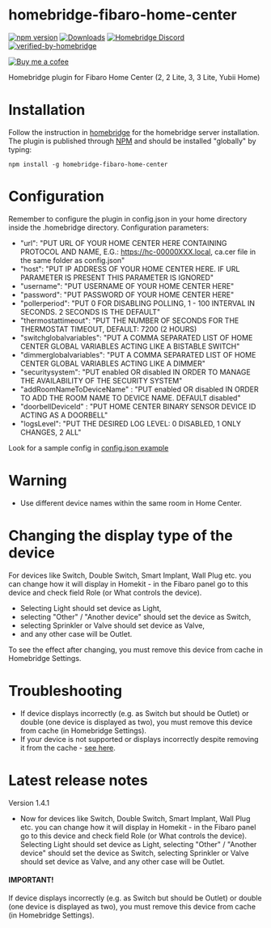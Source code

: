 # homebridge-fibaro-home-center
[![npm version](https://badge.fury.io/js/homebridge-fibaro-home-center.svg)](https://badge.fury.io/js/homebridge-fibaro-home-center)
[![Downloads](https://img.shields.io/npm/dt/homebridge-fibaro-home-center)](https://www.npmjs.com/package/homebridge-fibaro-home-center)
[![Homebridge Discord](https://img.shields.io/discord/432663330281226270?color=728ED5&logo=discord&label=discord)](https://discord.gg/38Dpux)
[![verified-by-homebridge](https://badgen.net/badge/homebridge/verified/purple)](https://github.com/homebridge/homebridge/wiki/Verified-Plugins)

[![Buy me a cofee](https://cdn.buymeacoffee.com/buttons/default-orange.png)](https://www.buymeacoffee.com/ilcato)

Homebridge plugin for Fibaro Home Center (2, 2 Lite, 3, 3 Lite, Yubii Home)

# Installation
Follow the instruction in [homebridge](https://www.npmjs.com/package/homebridge) for the homebridge server installation.
The plugin is published through [NPM](https://www.npmjs.com/package/homebridge-fibaro-home-center) and should be installed "globally" by typing:

    npm install -g homebridge-fibaro-home-center
    
# Configuration
Remember to configure the plugin in config.json in your home directory inside the .homebridge directory. Configuration parameters:
+ "url": "PUT URL OF YOUR HOME CENTER HERE CONTAINING PROTOCOL AND NAME, E.G.: https://hc-00000XXX.local, ca.cer file in the same folder as config.json"
+ "host": "PUT IP ADDRESS OF YOUR HOME CENTER HERE. IF URL PARAMETER IS PRESENT THIS PARAMETER IS IGNORED"
+ "username": "PUT USERNAME OF YOUR HOME CENTER HERE"
+ "password": "PUT PASSWORD OF YOUR HOME CENTER HERE"
+ "pollerperiod": "PUT 0 FOR DISABLING POLLING, 1 - 100 INTERVAL IN SECONDS. 2 SECONDS IS THE DEFAULT"
+ "thermostattimeout": "PUT THE NUMBER OF SECONDS FOR THE THERMOSTAT TIMEOUT, DEFAULT: 7200 (2 HOURS)
+ "switchglobalvariables": "PUT A COMMA SEPARATED LIST OF HOME CENTER GLOBAL VARIABLES ACTING LIKE A BISTABLE SWITCH"
+ "dimmerglobalvariables": "PUT A COMMA SEPARATED LIST OF HOME CENTER GLOBAL VARIABLES ACTING LIKE A DIMMER"
+ "securitysystem": "PUT enabled OR disabled IN ORDER TO MANAGE THE AVAILABILITY OF THE SECURITY SYSTEM"
+ "addRoomNameToDeviceName" : "PUT enabled OR disabled IN ORDER TO ADD THE ROOM NAME TO DEVICE NAME. DEFAULT disabled"
+ "doorbellDeviceId" : "PUT HOME CENTER BINARY SENSOR DEVICE ID ACTING AS A DOORBELL"
+ "logsLevel": "PUT THE DESIRED LOG LEVEL: 0 DISABLED, 1 ONLY CHANGES, 2 ALL"

Look for a sample config in [config.json example](https://github.com/ilcato/homebridge-Fibaro-home-center/blob/master/config.json)

# Warning
+ Use different device names within the same room in Home Center.

# Changing the display type of the device
For devices like Switch, Double Switch, Smart Implant, Wall Plug etc. you can change how it will display in Homekit - in the Fibaro panel go to this device and check field Role (or What controls the device).
+ Selecting Light should set device as Light,
+ selecting "Other" / "Another device" should set the device as Switch,
+ selecting Sprinkler or Valve should set device as Valve,
+ and any other case will be Outlet.

To see the effect after changing, you must remove this device from cache in Homebridge Settings.

# Troubleshooting
+ If device displays incorrectly (e.g. as Switch but should be Outlet) or double (one device is displayed as two), you must remove this device from cache (in Homebridge Settings).
+ If your device is not supported or displays incorrectly despite removing it from the cache - [see here](https://github.com/ilcato/homebridge-fibaro-home-center/issues/157).

# Latest release notes
Version 1.4.1
+ Now for devices like Switch, Double Switch, Smart Implant, Wall Plug etc. you can change how it will display in Homekit - in the Fibaro panel go to this device and check field Role (or What controls the device). Selecting Light should set device as Light, selecting "Other" / "Another device" should set the device as Switch, selecting Sprinkler or Valve should set device as Valve, and any other case will be Outlet.

#### IMPORTANT!
If device displays incorrectly (e.g. as Switch but should be Outlet) or double (one device is displayed as two), you must remove this device from cache (in Homebridge Settings).
